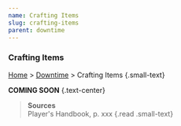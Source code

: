 ```yaml
---
name: Crafting Items
slug: crafting-items
parent: downtime
---
```

### Crafting Items
[Home](dm-operations-center) > [Downtime](downtime) > Crafting Items {.small-text}

**COMING SOON** {.text-center}

> **Sources** <br/>
> Player's Handbook, p. xxx
{.read .small-text}

